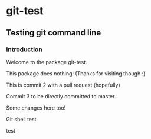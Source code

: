 # git-test
## Testing git command line
### Introduction
Welcome to the package git-test.

This package does nothing!
(Thanks for visiting though :)

This is commit 2 with a pull request (hopefully)

Commit 3 to be directly committed to master.

Some changes here too!

Git shell test

test

